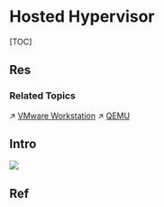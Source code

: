 # Hosted Hypervisor

[TOC]



## Res
### Related Topics
↗ [VMware Workstation](Independant/VMware%20Workstation.md)
↗ [QEMU](Independant/QEMU/QEMU.md)



## Intro
![](../../../../../../../Assets/Pics/Pasted%20image%2020230308103806.png)



## Ref

